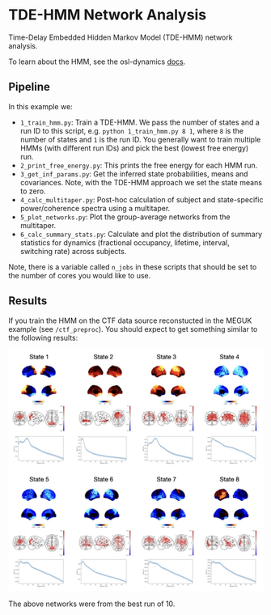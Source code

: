 # TDE-HMM Network Analysis

Time-Delay Embedded Hidden Markov Model (TDE-HMM) network analysis.

To learn about the HMM, see the osl-dynamics [docs](https://osl-dynamics.readthedocs.io/en/latest/models/hmm.html).

## Pipeline

In this example we:

- `1_train_hmm.py`: Train a TDE-HMM. We pass the number of states and a run ID to this script, e.g. `python 1_train_hmm.py 8 1`, where `8` is the number of states and `1` is the run ID. You generally want to train multiple HMMs (with different run IDs) and pick the best (lowest free energy) run.
- `2_print_free_energy.py`: This prints the free energy for each HMM run.
- `3_get_inf_params.py`: Get the inferred state probabilities, means and covariances. Note, with the TDE-HMM approach we set the state means to zero.
- `4_calc_multitaper.py`: Post-hoc calculation of subject and state-specific power/coherence spectra using a multitaper.
- `5_plot_networks.py`: Plot the group-average networks from the multitaper.
- `6_calc_summary_stats.py`: Calculate and plot the distribution of summary statistics for dynamics (fractional occupancy, lifetime, interval, switching rate) across subjects.

Note, there is a variable called `n_jobs` in these scripts that should be set to the number of cores you would like to use.

## Results

If you train the HMM on the CTF data source reconstucted in the MEGUK example (see `/ctf_preproc`). You should expect to get something similar to the following results:

![Results](results.jpeg)

The above networks were from the best run of 10.
